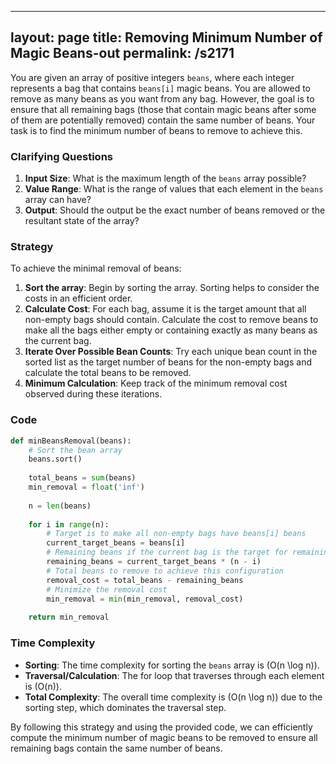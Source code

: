 
---
layout: page
title:  Removing Minimum Number of Magic Beans-out
permalink: /s2171
---

You are given an array of positive integers `beans`, where each integer represents a bag that contains `beans[i]` magic beans. You are allowed to remove as many beans as you want from any bag. However, the goal is to ensure that all remaining bags (those that contain magic beans after some of them are potentially removed) contain the same number of beans. Your task is to find the minimum number of beans to remove to achieve this.

### Clarifying Questions

1. **Input Size**: What is the maximum length of the `beans` array possible?
2. **Value Range**: What is the range of values that each element in the `beans` array can have?
3. **Output**: Should the output be the exact number of beans removed or the resultant state of the array?

### Strategy

To achieve the minimal removal of beans:
1. **Sort the array**: Begin by sorting the array. Sorting helps to consider the costs in an efficient order.
2. **Calculate Cost**: For each bag, assume it is the target amount that all non-empty bags should contain. Calculate the cost to remove beans to make all the bags either empty or containing exactly as many beans as the current bag.
3. **Iterate Over Possible Bean Counts**: Try each unique bean count in the sorted list as the target number of beans for the non-empty bags and calculate the total beans to be removed.
4. **Minimum Calculation**: Keep track of the minimum removal cost observed during these iterations.

### Code

```python
def minBeansRemoval(beans):
    # Sort the bean array
    beans.sort()
    
    total_beans = sum(beans)
    min_removal = float('inf')
    
    n = len(beans)
    
    for i in range(n):
        # Target is to make all non-empty bags have beans[i] beans
        current_target_beans = beans[i]
        # Remaining beans if the current bag is the target for remaining beans
        remaining_beans = current_target_beans * (n - i)
        # Total beans to remove to achieve this configuration
        removal_cost = total_beans - remaining_beans
        # Minimize the removal cost
        min_removal = min(min_removal, removal_cost)
    
    return min_removal
```

### Time Complexity

- **Sorting**: The time complexity for sorting the `beans` array is \(O(n \log n)\).
- **Traversal/Calculation**: The for loop that traverses through each element is \(O(n)\).
- **Total Complexity**: The overall time complexity is \(O(n \log n)\) due to the sorting step, which dominates the traversal step.

By following this strategy and using the provided code, we can efficiently compute the minimum number of magic beans to be removed to ensure all remaining bags contain the same number of beans.